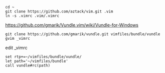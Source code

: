 ```
cd ~
git clone https://github.com/aztack/vim.git .vim
ln -s .vimrc .vim/.vimrc
```

https://github.com/gmarik/Vundle.vim/wiki/Vundle-for-Windows

```
git clone https://github.com/gmarik/vundle.git vimfiles/bundle/vundle
gvim _vimrc
```

edit _vimrc
```vim
set rtp+=~/vimfiles/bundle/vundle/
let path='~/vimfiles/bundle'
call vundle#rc(path)
```
